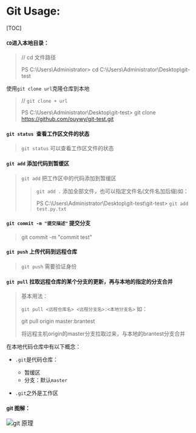 # Git Usage:

[TOC]

#### `CD`进入本地目录：

> // cd 文件路径
>
> PS C:\Users\Administrator> cd C:\Users\Administrator\Desktop\git-test

使用`git clone url`克隆仓库到本地

> // `git clone + url`
>
> PS C:\Users\Administrator\Desktop\git-test> git clone https://github.com/ouywy/git-test.git

#### `git status `查看工作区文件的状态

> `git status` 可以查看工作区文件的状态



#### `git add` 添加代码到暂缓区

> `git add` 把工作区中的代码添加到暂缓区
>
> > `git add .` 添加全部文件，也可以指定文件名(文件名加后缀)如：
> >
> > PS C:\Users\Administrator\Desktop\git-test\git-test> `git add test.py.txt`



#### `git commit -m "提交描述"` 提交分支

> git commit -m "commit test"



#### `git push` 上传代码到远程仓库

> `git push` 需要验证身份



#### `git pull` 拉取远程仓库的某个分支的更新，再与本地的指定的分支合并

> 基本用法：
>
> `git pull <远程仓库名> <远程分支名>:<本地分支名>` 如：
>
> git pull origin master:brantest
>
> 将远程主机origin的master分支拉取过来，与本地的brantest分支合并





在本地代码仓库中有以下概念：

- `.git`是代码仓库：
  - 暂缓区
  - 分支：默认`master`

- `.git`之外是工作区

#### git 图解：

<img src="E:\笔记\img\git-usage.png" alt="git 原理" style="zoom:110%;" />